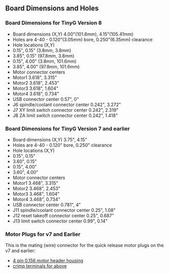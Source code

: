 ## Board Dimensions and Holes
### Board Dimensions for TinyG Version 8

* Board dimensions (X,Y)  4.00"(101.6mm),  4.15"(105.41mm)
* Holes are 4-40 - 0.120"(3.05mm) bore, 0.250"(6.35mm) clearance
* Hole locations (X,Y)
 * 0.15", 0.15" (3.8mm, 3.8mm)
 * 3.85", 0.15" (97.8mm, 3.8mm)
 * 0.15", 4.00" (3.8mm, 101.6mm)
 * 3.85", 4.00" (97.8mm, 101.6mm)
* Motor connector centers
 * Motor1  3.618", 3.315"
 * Motor2  3.618", 2.453"
 * Motor3  3.618", 1.604"
 * Motor4  3.618", 0.734"
* USB connector center 0.57", 0"
* J6 spindle/coolant connector center 0.242", 3.272"
* J7 XY limit switch connector center 0.242", 2.319"
* J8 ZA limit switch connector center 0.242", 1.418"

### Board Dimensions for TinyG Version 7 and earlier

* Board dimensions (X,Y)  3.75",  4.15"
* Holes are 4-40 - 0.120" bore, 0.250" clearance
* Hole locations (X,Y)
 * 0.15", 0.15"
 * 3.60", 0.15"
 * 0.15", 4.00"
 * 3.60", 4.00"
* Motor connector centers
 * Motor1  3.468", 3.315"
 * Motor2  3.468", 2.453"
 * Motor3  3.468", 1.604"
 * Motor4  3.468", 0.734"
* USB connector center 0.781", 4"
* J11 spindle/coolant connector center 0.25", 1.08"
* J12 reset takeoff connector center 0.25", 0.687"
* J13 limit switch connector center 0.99", 0.14"

### Motor Plugs for v7 and Earlier
This is the mating (wire) connector for the quick release motor plugs on the v7 and earlier:
* [4 pin 0.156 motor header housing](http://www.mouser.com/Search/ProductDetail.aspx?R=09-50-3041virtualkey53810000virtualkey538-09-50-3041)
* [crimp terminals for above](http://www.mouser.com/Search/ProductDetail.aspx?R=08-50-0134virtualkey53810000virtualkey538-08-50-0134)
